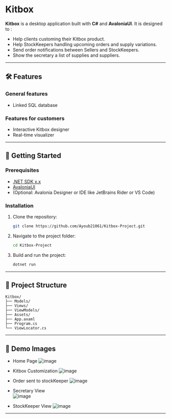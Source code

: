 # Kitbox

**Kitbox** is a desktop application built with **C#** and **AvaloniaUI**.
It is designed to : 
* Help clients customing their Kitbox product.
* Help StockKeepers handling upcoming orders and supply variations.
* Send order notifications between Sellers and StockKeepers.
* Show the secretary a list of supplies and suppliers.

---

## 🛠 Features

### General features
  * Linked SQL database 

### Features for customers
  * Interactive Kitbox designer
  * Real-time visualizer

---

## 🚀 Getting Started

### Prerequisites

* [.NET SDK x.x](https://dotnet.microsoft.com/)
* [AvaloniaUI](https://avaloniaui.net/)
* (Optional: Avalonia Designer or IDE like JetBrains Rider or VS Code)

### Installation

1. Clone the repository:

   ```bash
   git clone https://github.com/Ayoub21061/Kitbox-Project.git
   ```
2. Navigate to the project folder:

   ```bash
   cd Kitbox-Project
   ```
3. Build and run the project:

   ```bash
   dotnet run
   ```

---



## 📁 Project Structure

```
Kitbox/
├── Models/
├── Views/
├── ViewModels/
├── Assets/
├── App.axaml
├── Program.cs
└── ViewLocator.cs

```

---

## 📸 Demo Images

* Home Page
![image](https://github.com/user-attachments/assets/8d3f8665-3e04-4eb3-b077-b61279d26bd4)

* Kitbox Customization
![image](https://github.com/user-attachments/assets/0d5cd199-0f07-429d-9aa9-d773233c7484)

* Order sent to stockKeeper
![image](https://github.com/user-attachments/assets/cfaae1a2-01d0-4bdf-a854-a960e0ad6031)

* Secretary View  
![image](https://github.com/user-attachments/assets/a4e76567-5d59-4fdf-8a57-cd693b1d8087)

* StockKeeper View
![image](https://github.com/user-attachments/assets/ec5828e0-9884-4000-b7ce-3e61427c22f4)


---
